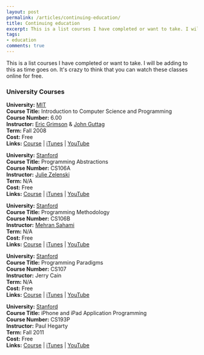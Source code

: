```yaml
---
layout: post
permalink: /articles/continuing-education/
title: Continuing education
excerpt: This is a list courses I have completed or want to take. I will be adding to this as time goes on.
tags:
- education
comments: true
---
```


<p>This is a list courses I have completed or want to take. I will be adding to this as time goes on. It's crazy to think that you can watch these classes online for free.</p>

<h3>University Courses</h3>

<p>
<strong>University:</strong> <a href="http://web.mit.edu/">MIT</a><br/>
<strong>Course Title:</strong> Introduction to Computer Science and Programming<br/>
<strong>Course Number:</strong> 6.00<br/>
<strong>Instructor:</strong> <a href="http://people.csail.mit.edu/welg/">Eric Grimson</a> &amp; <a href="http://people.csail.mit.edu/guttag/">John Guttag</a><br/>
<strong>Term:</strong> Fall 2008<br/>
<strong>Cost:</strong> Free<br/>
<strong>Links:</strong> <a href="http://ocw.mit.edu/courses/electrical-engineering-and-computer-science/6-00-introduction-to-computer-science-and-programming-fall-2008/index.htm">Course</a> | <a href="http://itunes.apple.com/us/itunes-u/introduction-to-computer-science/id341597455">iTunes</a> | <a href="http://www.youtube.com/playlist?list=PL4C4720A6F225E074&feature=plcp">YouTube</a>
</p>

<p>
<strong>University:</strong> <a href="http://www.stanford.edu/">Stanford</a><br/>
<strong>Course Title:</strong> Programming Abstractions<br/>
<strong>Course Number:</strong> CS106A<br/>
<strong>Instructor:</strong> <a href="http://sunburn.stanford.edu/~zelenski/">Julie Zelenski</a><br/>
<strong>Term:</strong> N/A<br/>
<strong>Cost:</strong> Free<br/>
<strong>Links:</strong> <a href="http://see.stanford.edu/see/courseInfo.aspx?coll=11f4f422-5670-4b4c-889c-008262e09e4e">Course</a> | <a href="http://itunes.apple.com/itunes-u/programming-abstractions/id384232917">iTunes</a> | <a href="http://www.youtube.com/playlist?list=PLFE6E58F856038C69&feature=plcp">YouTube</a>
</p>

<p>
<strong>University:</strong> <a href="http://www.stanford.edu/">Stanford</a><br/>
<strong>Course Title:</strong> Programming Methodology<br/>
<strong>Course Number:</strong> CS106B<br/>
<strong>Instructor:</strong> <a href="http://robotics.stanford.edu/users/sahami/bio.html">Mehran Sahami</a><br/>
<strong>Term:</strong> N/A<br/>
<strong>Cost:</strong> Free<br/>
<strong>Links:</strong> <a href="http://see.stanford.edu/see/courseInfo.aspx?coll=824a47e1-135f-4508-a5aa-866adcae1111">Course</a> | <a href="http://itunes.apple.com/itunes-u/programming-methodology/id384232896">iTunes</a> | <a href="http://www.youtube.com/playlist?list=PL84A56BC7F4A1F852&feature=plcp">YouTube</a>
</p>

<p>
<strong>University:</strong> <a href="http://www.stanford.edu/">Stanford</a><br/>
<strong>Course Title:</strong> Programming Paradigms<br/>
<strong>Course Number:</strong> CS107<br/>
<strong>Instructor:</strong> Jerry Cain<br/>
<strong>Term:</strong> N/A<br/>
<strong>Cost:</strong> Free<br/>
<strong>Links:</strong> <a href="http://scpd.stanford.edu/search/publicCourseSearchDetails.do?method=load&courseId=11710">Course</a> | <a href="http://itunes.apple.com/itunes-u/programming-paradigms/id384233005">iTunes</a> | <a href="http://www.youtube.com/playlist?list=PL9D558D49CA734A02">YouTube</a>
</p>

<p>
<strong>University:</strong> <a href="http://www.stanford.edu/">Stanford</a><br/>
<strong>Course Title:</strong> iPhone and iPad Application Programming<br/>
<strong>Course Number:</strong> CS193P<br/>
<strong>Instructor:</strong> Paul Hegarty<br/>
<strong>Term:</strong> Fall 2011<br/>
<strong>Cost:</strong> Free<br/>
<strong>Links:</strong> <a href="http://scpd.stanford.edu/search/publicCourseSearchDetails.do?method=load&courseId=1270571">Course</a> | <a href="http://itunes.apple.com/itunes-u/ipad-iphone-application-development/id473757255">iTunes</a> | <a href="http://www.youtube.com/playlist?list=PLCCE29F69A864766F&feature=plcp">YouTube</a>
</p>

<!-- Sitepoint JS class -->

<!-- http://itunes.apple.com/us/course/id499050344 -->
